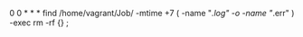 0 0 * * * find /home/vagrant/Job/  -mtime  +7 \( -name "*.log" -o  -name "*.err" \)  -exec rm -rf {} \;
